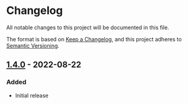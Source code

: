 # Changelog

All notable changes to this project will be documented in this file.

The format is based on [Keep a Changelog](https://keepachangelog.com/en/1.0.0/),
and this project adheres to [Semantic Versioning](https://semver.org/spec/v2.0.0.html).

## [1.4.0][] - 2022-08-22

### Added

- Initial release

[1.4.0]: https://github.com/phunware/maas-mapping-module-android/tree/1.4.0
